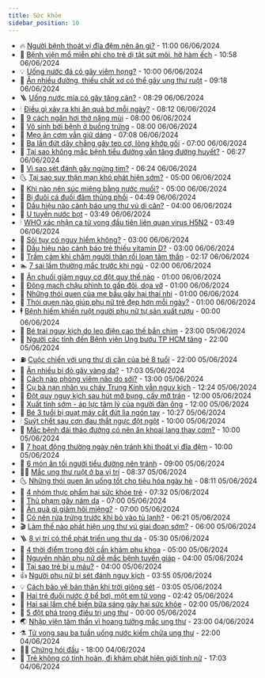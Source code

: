```yaml
---
title: Sức khỏe
sidebar_position: 10
---
```


<!-- vnexpress-suc-khoe:START -->
- 🔥 [Người bệnh thoát vị đĩa đệm nên ăn gì?](https://vnexpress.net/nguoi-benh-thoat-vi-dia-dem-nen-an-gi-4755001.html) - 11:00 06/06/2024
- 🥰 [Bệnh viện mổ miễn phí cho trẻ dị tật sứt môi, hở hàm ếch](https://vnexpress.net/benh-vien-mo-mien-phi-cho-tre-di-tat-sut-moi-ho-ham-ech-4754205.html) - 10:58 06/06/2024
- 💡 [Uống nước đá có gây viêm họng?](https://vnexpress.net/uong-nuoc-da-co-gay-viem-hong-4754963.html) - 10:00 06/06/2024
- 🤗 [Ăn nhiều đường, thiếu chất xơ có thể gây ung thư ruột](https://vnexpress.net/an-nhieu-duong-thieu-chat-xo-co-the-gay-ung-thu-ruot-4755186.html) - 09:18 06/06/2024
- 🪜 [Uống nước mía có gây tăng cân?](https://vnexpress.net/uong-nuoc-mia-co-gay-tang-can-4754496.html) - 08:29 06/06/2024
- 🕯 [Điều gì xảy ra khi ăn quả bơ mỗi ngày?](https://vnexpress.net/dieu-gi-xay-ra-khi-an-qua-bo-moi-ngay-4755014.html) - 08:12 06/06/2024
- 🤭 [9 cách ngăn hơi thở nặng mùi](https://vnexpress.net/9-cach-ngan-hoi-tho-nang-mui-4755036.html) - 08:00 06/06/2024
- 👀 [Vô sinh bởi bệnh ở buồng trứng](https://vnexpress.net/vo-sinh-boi-benh-o-buong-trung-4755025.html) - 08:00 06/06/2024
- 🌋 [Mẹo ăn cơm vẫn giữ dáng](https://vnexpress.net/meo-an-com-van-giu-dang-4754901.html) - 07:08 06/06/2024
- 🫶 [Ba lần đứt dây chằng gây teo cơ, lỏng khớp gối](https://vnexpress.net/ba-lan-dut-day-chang-gay-teo-co-long-khop-goi-4755094.html) - 07:00 06/06/2024
- 🦆 [Tại sao không mắc bệnh tiểu đường vẫn tăng đường huyết?](https://vnexpress.net/tai-sao-khong-mac-benh-tieu-duong-van-tang-duong-huyet-4755022.html) - 06:27 06/06/2024
- 🚀 [Vì sao sét đánh gây ngừng tim?](https://vnexpress.net/vi-sao-set-danh-gay-ngung-tim-4754867.html) - 06:24 06/06/2024
- 🌜 [Tại sao suy thận mạn khó phát hiện sớm?](https://vnexpress.net/tai-sao-suy-than-man-kho-phat-hien-som-4755035.html) - 05:00 06/06/2024
- 🧰 [Khi nào nên súc miệng bằng nước muối?](https://vnexpress.net/khi-nao-nen-suc-mieng-bang-nuoc-muoi-4754967.html) - 05:00 06/06/2024
- 💫 [Bị đuôi cá đuối đâm thủng phổi](https://vnexpress.net/bi-duoi-ca-duoi-dam-thung-phoi-4755052.html) - 04:49 06/06/2024
- 🌝 [Dấu hiệu nào cảnh báo ung thư vú di căn?](https://vnexpress.net/dau-hieu-nao-canh-bao-ung-thu-vu-di-can-4754886.html) - 04:00 06/06/2024
- 🗽 [U tuyến nước bọt](https://vnexpress.net/u-tuyen-nuoc-bot-4754883.html) - 03:49 06/06/2024
- 🕯 [WHO xác nhận ca tử vong đầu tiên liên quan virus H5N2](https://vnexpress.net/who-xac-nhan-ca-tu-vong-dau-tien-lien-quan-virus-h5n2-4755011.html) - 03:49 06/06/2024
- 🦅 [Sỏi tụy có nguy hiểm không?](https://vnexpress.net/soi-tuy-co-nguy-hiem-khong-4754882.html) - 03:00 06/06/2024
- 🦆 [Dấu hiệu nào cảnh báo trẻ thiếu vitamin D?](https://vnexpress.net/dau-hieu-nao-canh-bao-tre-thieu-vitamin-d-4754739.html) - 03:00 06/06/2024
- 🎊 [Trầm cảm khi chăm người thân rối loạn tâm thần](https://vnexpress.net/tram-cam-khi-cham-nguoi-than-roi-loan-tam-than-4753784.html) - 02:17 06/06/2024
- 🏊 [7 sai lầm thường mắc trước khi ngủ](https://vnexpress.net/7-sai-lam-thuong-mac-truoc-khi-ngu-4754804.html) - 02:00 06/06/2024
- 📝 [Ăn chuối giảm nguy cơ đột quỵ thế nào](https://vnexpress.net/an-chuoi-giam-nguy-co-dot-quy-the-nao-4754879.html) - 01:00 06/06/2024
- 💯 [Động mạch chậu phình to gấp đôi, dọa vỡ](https://vnexpress.net/dong-mach-chau-phinh-to-gap-doi-doa-vo-4754756.html) - 01:00 06/06/2024
- 🌊 [Những thói quen của mẹ bầu gây hại thai nhi](https://vnexpress.net/nhung-thoi-quen-cua-me-bau-gay-hai-thai-nhi-4754736.html) - 01:00 06/06/2024
- 🚀 [Thói quen nào giúp phụ nữ trẻ đẹp hơn mỗi ngày?](https://vnexpress.net/thoi-quen-nao-giup-phu-nu-tre-dep-hon-moi-ngay-4754725.html) - 01:00 06/06/2024
- 🕴 [Bệnh hiếm khiến ruột người phụ nữ tự sản xuất rượu](https://vnexpress.net/benh-hiem-khien-ruot-nguoi-phu-nu-tu-san-xuat-ruou-4754719.html) - 00:00 06/06/2024
- 🗽 [Bé trai nguy kịch do leo điện cao thế bắn chim](https://vnexpress.net/be-trai-nguy-kich-do-leo-dien-cao-the-ban-chim-4754828.html) - 23:00 05/06/2024
- 🎡 [Người các tỉnh đến Bệnh viện Ung bướu TP HCM tăng](https://vnexpress.net/nguoi-cac-tinh-den-benh-vien-ung-buou-tp-hcm-tang-4754791.html) - 22:00 05/06/2024
- ⛽️ [Cuộc chiến với ung thư di căn của bé 8 tuổi](https://vnexpress.net/cuoc-chien-voi-ung-thu-di-can-cua-be-8-tuoi-4751721.html) - 22:00 05/06/2024
- 🦆 [Ăn nhiều bí đỏ gây vàng da?](https://vnexpress.net/an-nhieu-bi-do-gay-vang-da-4754015.html) - 17:03 05/06/2024
- 🤩 [Cách nào phòng viêm não do sởi?](https://vnexpress.net/cach-nao-phong-viem-nao-do-soi-4754081.html) - 13:00 05/06/2024
- 🦒 [Cụ bà nạn nhân vụ cháy Trung Kính vẫn nguy kịch](https://vnexpress.net/cu-ba-nan-nhan-vu-chay-trung-kinh-van-nguy-kich-4754823.html) - 12:24 05/06/2024
- 💫 [Đột quỵ nguy kịch sau hút mỡ bụng, cấy mỡ trán](https://vnexpress.net/dot-quy-nguy-kich-sau-hut-mo-bung-cay-mo-tran-4754815.html) - 12:00 05/06/2024
- 🐘 [Xuất tinh sớm - áp lực tâm lý của người đàn ông](https://vnexpress.net/xuat-tinh-som-ap-luc-tam-ly-cua-nguoi-dan-ong-4754632.html) - 12:00 05/06/2024
- 🚀 [Bé 3 tuổi bị quạt máy cắt đứt lìa ngón tay](https://vnexpress.net/be-3-tuoi-bi-quat-may-cat-dut-lia-ngon-tay-4754729.html) - 10:27 05/06/2024
- 🕯 [Suýt chết sau cơn đau thắt ngực đột ngột](https://vnexpress.net/suyt-chet-sau-con-dau-that-nguc-dot-ngot-4754173.html) - 10:00 05/06/2024
- 🦏 [Mắc bệnh đái tháo đường có nên ăn khoai lang thay cơm?](https://vnexpress.net/mac-benh-dai-thao-duong-co-nen-an-khoai-lang-thay-com-4754625.html) - 10:00 05/06/2024
- 🦄 [7 hoạt động thường ngày nên tránh khi thoát vị đĩa đệm](https://vnexpress.net/7-hoat-dong-thuong-ngay-nen-tranh-khi-thoat-vi-dia-dem-4754573.html) - 10:00 05/06/2024
- 🦒 [6 món ăn tối người tiểu đường nên tránh](https://vnexpress.net/6-mon-an-toi-nguoi-tieu-duong-nen-tranh-4754495.html) - 09:00 05/06/2024
- 👨‍🏫 [Mắc ung thư ruột ở ba vị trí](https://vnexpress.net/mac-ung-thu-ruot-o-ba-vi-tri-4754683.html) - 08:37 05/06/2024
- 🌜 [Những thói quen ăn uống tốt cho tiêu hóa ngày hè](https://vnexpress.net/nhung-thoi-quen-an-uong-tot-cho-tieu-hoa-ngay-he-4754654.html) - 08:11 05/06/2024
- 🚀 [4 nhóm thực phẩm hại sức khỏe trẻ](https://vnexpress.net/4-nhom-thuc-pham-hai-suc-khoe-tre-4754586.html) - 07:32 05/06/2024
- 💃 [Thủ phạm gây nám da](https://vnexpress.net/thu-pham-gay-nam-da-4754619.html) - 07:00 05/06/2024
- 💯 [Ăn quả gì giảm hôi miệng?](https://vnexpress.net/an-qua-gi-giam-hoi-mieng-4754537.html) - 07:00 05/06/2024
- 🤔 [Có nên rửa trứng trước khi bỏ vào tủ lạnh?](https://vnexpress.net/co-nen-rua-trung-truoc-khi-bo-vao-tu-lanh-4754328.html) - 06:21 05/06/2024
- 🎬 [Làm thế nào phát hiện ung thư vú giai đoạn sớm?](https://vnexpress.net/lam-the-nao-phat-hien-ung-thu-vu-giai-doan-som-4754545.html) - 06:00 05/06/2024
- 🪜 [8 vị trí có thể phát triển ung thư da](https://vnexpress.net/8-vi-tri-co-the-phat-trien-ung-thu-da-4754500.html) - 05:30 05/06/2024
- 🦣 [4 thời điểm trong đời cần khám phụ khoa](https://vnexpress.net/4-thoi-diem-trong-doi-can-kham-phu-khoa-4754437.html) - 05:00 05/06/2024
- 🧐 [Nguyên nhân phụ nữ dễ mắc bệnh tuyến giáp](https://vnexpress.net/nguyen-nhan-phu-nu-de-mac-benh-tuyen-giap-4754523.html) - 04:00 05/06/2024
- 🤡 [Tại sao trẻ bị u máu?](https://vnexpress.net/tai-sao-tre-bi-u-mau-4754501.html) - 04:00 05/06/2024
- 👍 [Người phụ nữ bị sét đánh nguy kịch](https://vnexpress.net/nguoi-phu-nu-bi-set-danh-nguy-kich-4754502.html) - 03:55 05/06/2024
- 💡 [Cách bảo vệ bản thân khi trời giông sét](https://vnexpress.net/cach-bao-ve-ban-than-khi-troi-giong-set-4754491.html) - 03:05 05/06/2024
- 💯 [Hai trẻ đuối nước ở bể bơi, một em tử vong](https://vnexpress.net/hai-tre-duoi-nuoc-o-be-boi-mot-em-tu-vong-4754466.html) - 02:42 05/06/2024
- 🧠 [Hai sai lầm chế biến bữa sáng gây hại sức khỏe](https://vnexpress.net/hai-sai-lam-che-bien-bua-sang-gay-hai-suc-khoe-4754024.html) - 02:00 05/06/2024
- 🎡 [5 đột phá trong điều trị ung thư](https://vnexpress.net/5-dot-pha-trong-dieu-tri-ung-thu-4754208.html) - 00:00 05/06/2024
- 🌏 [Nhập viện tâm thần vì hoang tưởng mắc ung thư](https://vnexpress.net/nhap-vien-tam-than-vi-hoang-tuong-mac-ung-thu-4753765.html) - 23:00 04/06/2024
- ⚗️ [Tử vong sau ba tuần uống nước kiềm chữa ung thư](https://vnexpress.net/tu-vong-sau-ba-tuan-uong-nuoc-kiem-chua-ung-thu-4754164.html) - 22:00 04/06/2024
- 👨‍🏫 [Chứng hói đầu](https://vnexpress.net/suc-khoe-cam-nang-cac-benh-chung-hoi-dau-4753671.html) - 18:00 04/06/2024
- 🤖 [Trẻ không có tinh hoàn, đi khám phát hiện giới tính nữ](https://vnexpress.net/tre-khong-co-tinh-hoan-di-kham-phat-hien-gioi-tinh-nu-4752711.html) - 17:03 04/06/2024<!-- vnexpress-suc-khoe:END -->
